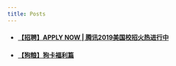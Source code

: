 ```yaml
---
title: Posts
---
```


- #### [【招聘】APPLY NOW | 腾讯2019美国校招火热进行中](https://mp.weixin.qq.com/s/7vmmFg0Gkfq4PDRsvNjwXw)
- #### [【狗粮】狗卡福利篇](https://mp.weixin.qq.com/s/b8yigrCJum1etpRcdlMx6g)
